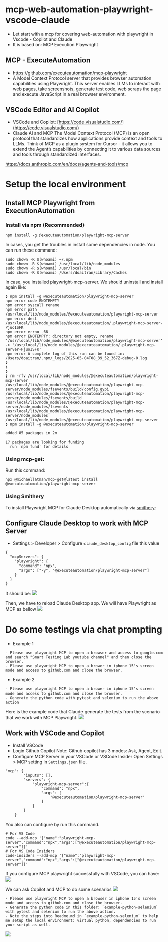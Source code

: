 # mcp-web-automation-playwright-vscode-claude
- Let start with a mcp for covering web-automation with playwright in Vscode - Copilot and Claude
- It is based on: MCP Execution Playwright

## MCP - ExecuteAutomation
- https://github.com/executeautomation/mcp-playwright
- A Model Context Protocol server that provides browser automation capabilities using Playwright. This server enables LLMs to interact with web pages, take screenshots, generate test code, web scraps the page and execute JavaScript in a real browser environment.

## VSCode Editor and AI Copilot
- VSCode and Copilot: [https://code.visualstudio.com/](https://code.visualstudio.com/)
- Claude AI and MCP
The Model Context Protocol (MCP) is an open protocol that standardizes how applications provide context and tools to LLMs. Think of MCP as a plugin system for Cursor - it allows you to extend the Agent’s capabilities by connecting it to various data sources and tools through standardized interfaces.

https://docs.anthropic.com/en/docs/agents-and-tools/mcp

# Setup the local environment
## Install MCP Playwright from ExecutionAutomation

### Install via npm (Recommended)
```terminal
npm install -g @executeautomation/playwright-mcp-server
```

In cases, you get the troubles in install some dependencies in node. You can run these command:
```
sudo chown -R $(whoami) ~/.npm
sudo chown -R $(whoami) /usr/local/lib/node_modules
sudo chown -R $(whoami) /usr/local/bin
sudo chown -R $(whoami) /Users/doaitran/Library/Caches
```

In case, you installed playwright-mcp-server. We should uninstall and install again like:
```terminal
❯ npm install -g @executeautomation/playwright-mcp-server
npm error code ENOTEMPTY
npm error syscall rename
npm error path /usr/local/lib/node_modules/@executeautomation/playwright-mcp-server
npm error dest /usr/local/lib/node_modules/@executeautomation/.playwright-mcp-server-PjuoISFK
npm error errno -66
npm error ENOTEMPTY: directory not empty, rename '/usr/local/lib/node_modules/@executeautomation/playwright-mcp-server' -> '/usr/local/lib/node_modules/@executeautomation/.playwright-mcp-server-PjuoISFK'
npm error A complete log of this run can be found in: /Users/doaitran/.npm/_logs/2025-05-04T08_39_52_367Z-debug-0.log
❯ 
❯ 
❯ 
❯ rm -rfv /usr/local/lib/node_modules/@executeautomation/playwright-mcp-server
/usr/local/lib/node_modules/@executeautomation/playwright-mcp-server/node_modules/fsevents/build/config.gypi
/usr/local/lib/node_modules/@executeautomation/playwright-mcp-server/node_modules/fsevents/build
/usr/local/lib/node_modules/@executeautomation/playwright-mcp-server/node_modules/fsevents
/usr/local/lib/node_modules/@executeautomation/playwright-mcp-server/node_modules
/usr/local/lib/node_modules/@executeautomation/playwright-mcp-server
❯ npm install -g @executeautomation/playwright-mcp-server

added 85 packages in 2m

17 packages are looking for funding
  run `npm fund` for details
```

### Using mcp-get:
Run this command:
```
npx @michaellatman/mcp-get@latest install @executeautomation/playwright-mcp-server
```

### Using Smithery
To install Playwright MCP for Claude Desktop automatically via [smithery](https://smithery.ai/server/@executeautomation/playwright-mcp-server):

## Configure Claude Desktop to work with MCP Server

- Settings > Developer > Configure `claude_desktop_config` file this value
```
{
  "mcpServers": {
    "playwright": {
      "command": "npx",
      "args": ["-y", "@executeautomation/playwright-mcp-server"]
    }
  }
}
```
It should be:
![](./images/mcp-playwright-setting.png)

Then, we have to reload Claude Desktop app. We will have Playwright as MCP as bellow
![](./images/mcp-playwright-claude.png)

# Do some testings via chat prompting

- Example 1
```
- Please use playwright MCP to open a browser and access to google.com and search "Smart Testing Lab youtube channel" and then close the browser.
- Please use playwright MCP to open a brower in iphone 15's screen mode and access to github.com and close the browser.
```
- Example 2
```
- Please use playwright MCP to open a brower in iphone 15's screen mode and access to github.com and close the browser.
- Generate the python code with pytest and selenium to run the above action
```
Here is the example code that Claude generate the tests from the scenario that we work with MCP Playwright.
![](./images/mcp-playwright-claude-generate-code.png)


## Work with VSCode and Copilot
- Install VSCode
- Login Github Copilot
Note: Github copilot has 3 modes: Ask, Agent, Edit.
- Configure MCP Server in your VSCode or VSCode Insider
Open Settings > MCP setting in `Settings.json` file.

```
"mcp": {
        "inputs": [],
        "servers": {
            "playwright-mcp-server":{
                "command": "npx",
                "args": [
                    "@executeautomation/playwright-mcp-server"
                ]
            }
        }
    }
```

You also can configure by run this command.
```
# For VS Code
code --add-mcp '{"name":"playwright-mcp-server","command":"npx","args":["@executeautomation/playwright-mcp-server"]}'
# For VS Code Insiders
code-insiders --add-mcp '{"name":"playwright-mcp-server","command":"npx","args":["@executeautomation/playwright-mcp-server"]}'
```
If you configure MCP playwright successfully with VSCode, you can have:
![](./images/mcp-playwright-vscode-configure-successful.png)

We can ask Copilot and MCP to do some scenarios
![](./images/mcp-playwright-vscode-example.png)


```
- Please use playwright MCP to open a browser in iphone 15's screen mode and access to github.com and close the browser.
- Generate the python code in this folder: `example-python-selenium` with pytest and selenium to run the above action.
- Note the steps into Readme.md in `example-python-selenium` to help me setup the local environment: virtual python, dependencies to run your script as well.
```
![](./images/mcp-playwright-vscode-generate-code.png)